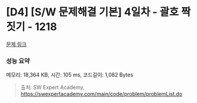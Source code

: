 # [D4] [S/W 문제해결 기본] 4일차 - 괄호 짝짓기 - 1218 

[문제 링크](https://swexpertacademy.com/main/code/problem/problemDetail.do?contestProbId=AV14eWb6AAkCFAYD) 

### 성능 요약

메모리: 18,364 KB, 시간: 105 ms, 코드길이: 1,082 Bytes



> 출처: SW Expert Academy, https://swexpertacademy.com/main/code/problem/problemList.do